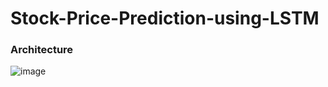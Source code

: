 # Stock-Price-Prediction-using-LSTM

### Architecture
![image](https://user-images.githubusercontent.com/35445472/146245221-8932a938-21b4-4a7c-9704-f98acfff86e2.png)
